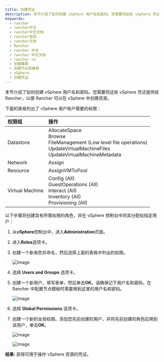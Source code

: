 ```yaml
---
title: 创建凭证
description: 本节介绍了如何创建 vSphere 用户名和密码。您需要将这些 vSphere 凭证提供给 Rancher，以便 Rancher 可以在 vSphere 中创建资源。
keywords:
  - rancher
  - rancher中文
  - rancher中文文档
  - rancher官网
  - rancher文档
  - Rancher
  - rancher 中文
  - rancher 中文文档
  - rancher cn
  - 创建集群
  - 创建节点和集群
  - vSphere
  - 创建凭证
---
```


本节介绍了如何创建 vSphere 用户名和密码。您需要将这些 vSphere 凭证提供给 Rancher，以便 Rancher 可以在 vSphere 中创建资源。

下面的表格列出了 vSphere 用户账户需要的权限：

| 权限组          | 操作                                                                                                                                               |
| :-------------- | :------------------------------------------------------------------------------------------------------------------------------------------------- |
| Datastore       | AllocateSpace <br /> Browse <br /> FileManagement (Low level file operations) <br /> UpdateVirtualMachineFiles <br /> UpdateVirtualMachineMetadata |
| Network         | Assign                                                                                                                                             |
| Resource        | AssignVMToPool                                                                                                                                     |
| Virtual Machine | Config (All) <br /> GuestOperations (All) <br /> Interact (All) <br /> Inventory (All) <br /> Provisioning (All)                                   |

以下步骤将创建具有所需权限的角色，并在 vSphere 控制台中将其分配给指定用户：

1. 从**vSphere**控制台中，进入**Administration**页面。

2. 进入**Roles**选项卡。

3. 创建一个新角色并命名，然后选择上面的表格中列出的权限。

   ![image](/img/rancher/rancherroles1.png)

4. 选择 **Users and Groups** 选项卡。

5. 创建一个新用户，填写表单，然后单击**OK**。请确保记下用户名和密码，在 Rancher 中配置节点模板时需要用到这里的用户名和密码。

   ![image](/img/rancher/rancheruser.png)

6. 选择 **Global Permissions** 选项卡。

7. 创建一个新的全局权限。添加您先前创建的用户，并将先前创建的角色应用到该用户，单击**OK**。

   ![image](/img/rancher/globalpermissionuser.png)

   ![image](/img/rancher/globalpermissionrole.png)

**结果:** 获得可用于操作 vSphere 资源的凭证。
